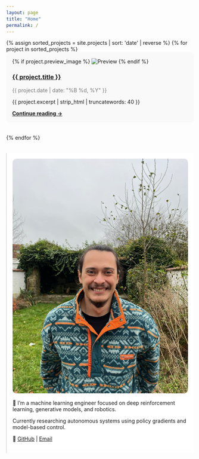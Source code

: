 ```yaml
---
layout: page
title: "Home"
permalink: /
---
```


<div style="display: flex; flex-wrap: wrap; gap: 2rem; align-items: flex-start;">

  <!-- LEFT: PROJECTS LIST (now wider) -->
  <div style="flex: 3; min-width: 300px;">
    {% assign sorted_projects = site.projects | sort: 'date' | reverse %}
    {% for project in sorted_projects %}
      <div style="margin-bottom: 2rem; padding: 1rem; background: #f9f9f9; border-radius: 8px;">
      <!-- Optional Image Preview -->
      {% if project.preview_image %}
        <img src="{{ project.preview_image }}" alt="Preview" style="width: 100%; max-height: 200px; object-fit: cover;" />
      {% endif %}
        <h3><a href="{{ project.url }}">{{ project.title }}</a></h3>
        <p style="color: #777;">{{ project.date | date: "%B %d, %Y" }}</p>
        <p>{{ project.excerpt | strip_html | truncatewords: 40 }}</p>
        <a href="{{ project.url }}" style="font-weight: bold;">Continue reading →</a>
      </div>
    {% endfor %}
  </div>

  <!-- RIGHT: SIDEBAR -->
  <div style="flex: 1; min-width: 200px; background: #fff; padding: 1rem; border-left: 1px solid #ccc;">
    <img src="/assets/images/profile.png" alt="Andres Aranguren" style="max-width: 100%; border-radius: 10px;" />
    <p>👋 I’m a machine learning engineer focused on deep reinforcement learning, generative models, and robotics.</p>
    <p>Currently researching autonomous systems using policy gradients and model-based control.</p>
    <p>🔗 <a href="https://github.com/yourusername" target="_blank">GitHub</a> | <a href="mailto:your@email.com">Email</a></p>
  </div>

</div>
